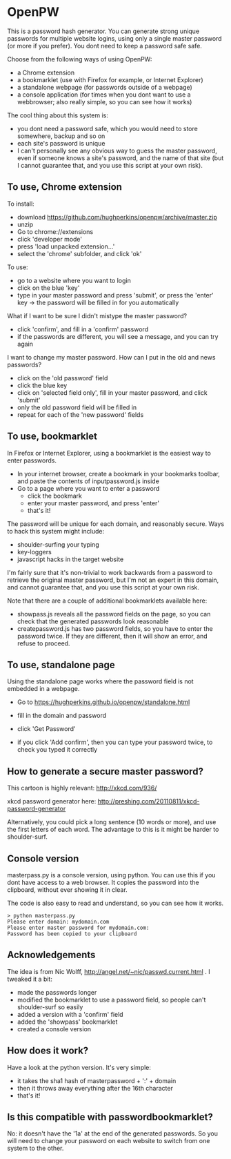 OpenPW
===================

This is a password hash generator.  You can generate strong unique passwords for multiple
website logins, using only a single master password (or more if you prefer).  You dont 
need to keep a password safe safe.

Choose from the following ways of using OpenPW:

- a Chrome extension
- a bookmarklet (use with Firefox for example, or Internet Explorer)
- a standalone webpage (for passwords outside of a webpage)
- a console application (for times when you dont want to use a webbrowser; also really simple, so 
you can see how it works)

The cool thing about this system is:
- you dont need a password safe, which you would need to store somewhere, backup and so on
- each site's password is unique
- I can't personally see any obvious way to guess the master password, even if someone knows
  a site's password, and the name of that site (but I cannot guarantee that, and you use 
  this script at your own risk).

To use, Chrome extension
------------------------

To install:

- download https://github.com/hughperkins/openpw/archive/master.zip
- unzip
- Go to chrome://extensions
- click 'developer mode'
- press 'load unpacked extension...'
- select the 'chrome' subfolder, and click 'ok'

To use:
- go to a website where you want to login
- click on the blue 'key'
- type in your master password and press 'submit', or press the 'enter' key
-> the password will be filled in for you automatically

What if I want to be sure I didn't mistype the master password?
- click 'confirm', and fill in a 'confirm' password
- if the passwords are different, you will see a message, and you can try again

I want to change my master password.  How can I put in the old and news passwords?
- click on the 'old password' field
- click the blue key
- click on 'selected field only', fill in your master password, and click 'submit'
- only the old password field will be filled in
- repeat for each of the 'new password' fields

To use, bookmarklet
-------------------

In Firefox or Internet Explorer, using a bookmarklet is the easiest way to enter passwords.

- In your internet browser, create a bookmark in your bookmarks toolbar, and paste the contents of 
inputpassword.js inside
- Go to a page where you want to enter a password
   - click the bookmark
   - enter your master password, and press 'enter'
   - that's it!

The password will be unique for each domain, and reasonably secure.  Ways to hack this system 
might include:
- shoulder-surfing your typing
- key-loggers
- javascript hacks in the target website

I'm fairly sure that it's non-trivial to work backwards from a password to retrieve the 
original master password, but I'm not an expert in this domain, and cannot guarantee that, and 
you use this script at your own risk.

Note that there are a couple of additional bookmarklets available here:
- showpass.js reveals all the password fields on the page, so you can check that the generated
  passwords look reasonable
- createpassword.js has two password fields, so you have to enter the password twice.  If they 
  are different, then it will show an error, and refuse to proceed.

To use, standalone page
-----------------------

Using the standalone page works where the password field is not embedded in a webpage.

- Go to https://hughperkins.github.io/openpw/standalone.html
- fill in the domain and password
- click 'Get Password'

- if you click 'Add confirm', then you can type your password twice, to check you typed it 
correctly

How to generate a secure master password?
-----------------------------------------

This cartoon is highly relevant: http://xkcd.com/936/

xkcd password generator here: http://preshing.com/20110811/xkcd-password-generator

Alternatively, you could pick a long sentence (10 words or more), and use the first letters
of each word.  The advantage to this is it might be harder to shoulder-surf.

Console version
---------------

masterpass.py is a console version, using python.  You can use this if you dont have access
to a web browser.  It copies the password into the clipboard, without ever showing it in clear.

The code is also easy to read and understand, so you can see how it works.

    > python masterpass.py
    Please enter domain: mydomain.com
    Please enter master password for mydomain.com: 
    Password has been copied to your clipboard

Acknowledgements
----------------

The idea is from Nic Wolff, http://angel.net/~nic/passwd.current.html .  I tweaked it a bit:
- made the passwords longer
- modified the bookmarklet to use a password field, so people can't shoulder-surf so easily
- added a version with a 'confirm' field
- added the 'showpass' bookmarklet
- created a console version

How does it work?
-----------------

Have a look at the python version.  It's very simple:
- it takes the sha1 hash of masterpassword + ':' + domain
- then it throws away everything after the 16th character
- that's it!

Is this compatible with passwordbookmarklet?
--------------------------------------------

No: it doesn't have the '1a' at the end of the generated passwords.  So you will need to change
your password on each website to switch from one system to the other.


